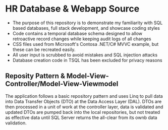 # HR Database & Webapp Source
- The purpose of this repository is to demonstrate my familiarity with SQL based databases, full stack development, and showcase coding styles
- Code  contains a temporal database schema designed to allow retroactive record changes while keeping audit logs of all changes
- CSS files used from Microsoft's Contosa .NET/C# MVVC example, but these can be recreated easily.
- All user input is scrubbed to avoid mistakes and SQL injection attacks
- Database creation code in TSQL has been excluded for privacy reasons
## Reposity Pattern & Model-View-Controller/Model-View-Viewmodel
The application follows a basic repository pattern and uses Linq to pull data into Data Transfer Objects (DTO) at the Data Access Layer (DAL). DTOs are then processed in a unit of work at the controller layer, data is validated and updated DTOs are pumped back into the local repositories, but not treated as effective data until SQL Server returns the all-clear from its ownb data validation.
